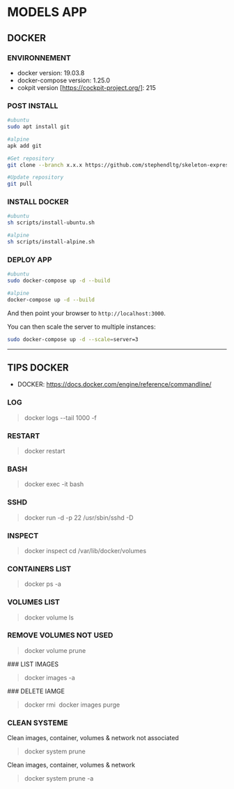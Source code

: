 # MODELS APP #

## DOCKER

### ENVIRONNEMENT

- docker version: 19.03.8
- docker-compose version: 1.25.0
- cokpit version [https://cockpit-project.org/]: 215


### POST INSTALL

```bash
#ubuntu
sudo apt install git

#alpine
apk add git
```

```bash
#Get repository
git clone --branch x.x.x https://github.com/stephendltg/skeleton-express

#Update repository
git pull
```

### INSTALL DOCKER

```bash
#ubuntu
sh scripts/install-ubuntu.sh

#alpine
sh scripts/install-alpine.sh
```

### DEPLOY APP

```bash
#ubuntu
sudo docker-compose up -d --build
```

```bash
#alpine
docker-compose up -d --build
```

And then point your browser to `http://localhost:3000`.

You can then scale the server to multiple instances:

```bash
sudo docker-compose up -d --scale=server=3
```


---

## TIPS DOCKER

- DOCKER: https://docs.docker.com/engine/reference/commandline/

### LOG
> docker logs --tail 1000 -f <container>

### RESTART
> docker restart <container>

### BASH
> docker exec -it <container> bash

### SSHD
> docker run -d -p 22 <container> /usr/sbin/sshd -D

### INSPECT
> docker inspect <container>
> cd /var/lib/docker/volumes

### CONTAINERS LIST
> docker ps -a

### VOLUMES LIST
> docker volume ls

### REMOVE VOLUMES NOT USED
> docker volume prune

### LIST IMAGES
> docker images -a

### DELETE IAMGE
> docker rmi <image>
> docker images purge

### CLEAN SYSTEME

Clean images, container, volumes & network not associated
> docker system prune 

Clean images, container, volumes & network
> docker system prune -a
